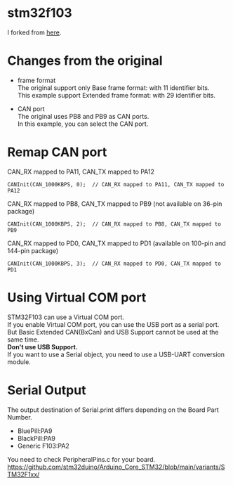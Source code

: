 # stm32f103
I forked from [here](https://github.com/seeers/CAN-Bus-Arduino_Core_STM32).

# Changes from the original

- frame format   
The original support only Base frame format: with 11 identifier bits.   
This example support Extended frame format: with 29 identifier bits.   

- CAN port   
The original uses PB8 and PB9 as CAN ports.   
In this example, you can select the CAN port.   

# Remap CAN port

CAN_RX mapped to PA11, CAN_TX mapped to PA12   
```
CANInit(CAN_1000KBPS, 0);  // CAN_RX mapped to PA11, CAN_TX mapped to PA12
```

CAN_RX mapped to PB8, CAN_TX mapped to PB9 (not available on 36-pin package)   
```
CANInit(CAN_1000KBPS, 2);  // CAN_RX mapped to PB8, CAN_TX mapped to PB9
```

CAN_RX mapped to PD0, CAN_TX mapped to PD1 (available on 100-pin and 144-pin package)   
```
CANInit(CAN_1000KBPS, 3);  // CAN_RX mapped to PD0, CAN_TX mapped to PD1
```

# Using Virtual COM port   
STM32F103 can use a Virtual COM port.   
If you enable Virtual COM port, you can use the USB port as a serial port.   
But Basic Extended CAN(BxCan) and USB Support cannot be used at the same time.   
__Don't use USB Support.__   
If you want to use a Serial object, you need to use a USB-UART conversion module.   


# Serial Output   
The output destination of Serial.print differs depending on the Board Part Number.   

- BluePill:PA9   
- BlackPill:PA9   
- Generic F103:PA2   

You need to check PeripheralPins.c for your board.    
https://github.com/stm32duino/Arduino_Core_STM32/blob/main/variants/STM32F1xx/
